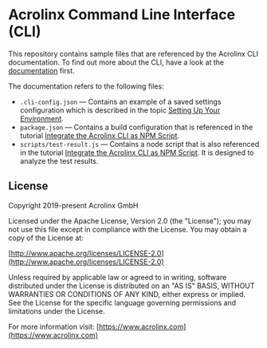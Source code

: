 # Acrolinx Command Line Interface (CLI)

This repository contains sample files that are referenced by the Acrolinx CLI documentation. To find out more about the CLI, have a look at the [documentation](https://docs.acrolinx.com/cli/latest/en) first.

The documentation refers to the following files:
* `.cli-config.json` — Contains an example of a saved settings configuration which is described in the topic [Setting Up Your Environment](https://docs.acrolinx.com/cli/latest/en/get-started/set-up-your-environment#id-.SetupYourEnvironmentv1.0.0-conf).
* `package.json` — Contains a build configuration that is referenced in the tutorial [Integrate the Acrolinx CLI as NPM Script](https://docs.acrolinx.com/cli/latest/en/use-cases/integrate-the-acrolinx-cli-as-npm-script).
* `scripts/test-result.js` — Contains a node script that is also referenced in the tutorial [Integrate the Acrolinx CLI as NPM Script](https://docs.acrolinx.com/cli/latest/en/use-cases/integrate-the-acrolinx-cli-as-npm-script).
It is designed to analyze the test results.

## License

Copyright 2019-present Acrolinx GmbH

Licensed under the Apache License, Version 2.0 (the "License");
you may not use this file except in compliance with the License.
You may obtain a copy of the License at:

[http://www.apache.org/licenses/LICENSE-2.0](http://www.apache.org/licenses/LICENSE-2.0)

Unless required by applicable law or agreed to in writing, software
distributed under the License is distributed on an "AS IS" BASIS,
WITHOUT WARRANTIES OR CONDITIONS OF ANY KIND, either express or implied.
See the License for the specific language governing permissions and
limitations under the License.

For more information visit: [https://www.acrolinx.com](https://www.acrolinx.com)
